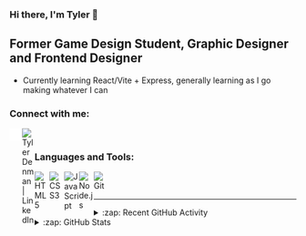 ### Hi there, I'm Tyler 👋 

## Former Game Design Student, Graphic Designer and Frontend Designer

- Currently learning React/Vite + Express, generally learning as I go making whatever I can

### Connect with me:

[<img align="left" alt="Website" width="22px" src="./globe-solid.svg" />][Website]
[<img align="left" alt="Tyler Denman | LinkedIn" width="22px" src="https://cdn.simpleicons.org/linkedin/000000/ffffff" />][linkedin]

<br />

### Languages and Tools:

<!-- <img align="left" alt="Visual Studio Code" width="26px" src="https://cdn.simpleicons.org/visualstudiocode/000000/ffffff" /> -->
<img align="left" alt="HTML5" width="26px" src="https://cdn.simpleicons.org/html5/000000/ffffff" />
<img align="left" alt="CSS3" width="26px" src="https://cdn.simpleicons.org/css3/000000/ffffff" />
<img align="left" alt="JavaScript" width="26px" src="https://cdn.simpleicons.org/javascript/000000/ffffff" />
<img align="left" alt="Node.js" width="26px" src="https://cdn.simpleicons.org/node.js/000000/ffffff" />
<img align="left" alt="Git" width="26px" src="https://cdn.simpleicons.org/git/000000/ffffff" />

<br />
<br />

---

<details>
  <summary>:zap: Recent GitHub Activity</summary>
  
<!--START_SECTION:activity-->
1. 💪 Opened PR [#5](https://github.com/TerrashiftNET/MinecraftStats/pull/5) in [TerrashiftNET/MinecraftStats](https://github.com/TerrashiftNET/MinecraftStats)
2. ❌ Closed PR [#252](https://github.com/pdinklag/MinecraftStats/pull/252) in [pdinklag/MinecraftStats](https://github.com/pdinklag/MinecraftStats)
3. 💪 Opened PR [#252](https://github.com/pdinklag/MinecraftStats/pull/252) in [pdinklag/MinecraftStats](https://github.com/pdinklag/MinecraftStats)
4. 🗣 Commented on [#242](https://github.com/pdinklag/MinecraftStats/pull/242#issuecomment-2219733034) in [pdinklag/MinecraftStats](https://github.com/pdinklag/MinecraftStats)
5. ❌ Closed PR [#242](https://github.com/pdinklag/MinecraftStats/pull/242) in [pdinklag/MinecraftStats](https://github.com/pdinklag/MinecraftStats)
<!--END_SECTION:activity-->

</details>

<details>
  <summary>:zap: GitHub Stats</summary>
  <p align="center"><img src="/github-metrics.svg" alt="Metrics" width="400"></p>
  
</details>

[Website]: https://tylerdev.space/
[linkedin]: https://linkedin.com/in/tyler-denman-23b412198/
